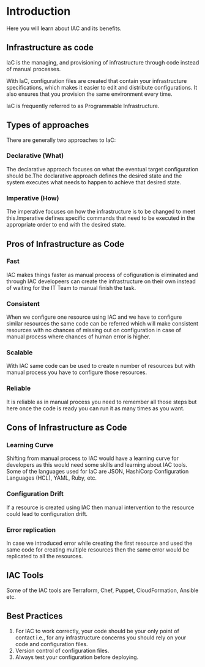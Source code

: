 # Introduction

Here you will learn about IAC and its benefits.

## Infrastructure as code

IaC is the managing, and provisioning of infrastructure through code instead of manual processes.

With IaC, configuration files are created that contain your infrastructure specifications, which makes it easier to edit and distribute configurations. It also ensures that you provision the same environment every time.

IaC is frequently referred to as Programmable Infrastructure.

## Types of approaches

There are generally two approaches to IaC:

### Declarative (What)

The declarative approach focuses on what the eventual target configuration should be.The declarative approach defines the desired state and the system executes what needs to happen to achieve that desired state.

### Imperative (How)

The imperative focuses on how the infrastructure is to be changed to meet this.Imperative defines specific commands that need to be executed in the appropriate order to end with the desired state.

## Pros of Infrastructure as Code

### Fast
IAC makes things faster as manual process of cofiguration is eliminated and through IAC developeers can create the infrastructure on their own instead of waiting for the IT Team to manual finish the task.

### Consistent
When we configure one resource using IAC and we have to configure similar resources the same code can be referred which will make consistent resources with no chances of missing out on configuration in case of manual process where chances of human error is higher.

### Scalable
With IAC same code can be used to create n number of resources but with manual process you have to configure those resources. 

### Reliable
It is reliable as in manual process you need to remember all those steps but here once the code is ready you can run it as many times as you want.

## Cons of Infrastructure as Code

### Learning Curve
Shifting from manual process to IAC would have a learning curve for developers as this would need some skills and learning about IAC tools. Some of the languages used for IaC are JSON, HashiCorp Configuration Languages (HCL), YAML, Ruby, etc.

### Configuration Drift
If a resource is created using IAC then manual intervention to the resource could lead to configuration drift.

### Error replication 
In case we introduced error while creating the first resource and used the same code for creating multiple resources then the same error would be replicated to all the resources.

## IAC Tools

Some of the IAC tools are Terraform, Chef, Puppet, CloudFormation, Ansible etc.

## Best Practices

1. For IAC to work correctly, your code should be your only point of contact i.e., for any infrastructure concerns you should rely on your code and configuration files.
2. Version control of configuration files.
3. Always test your configuration before deploying.





